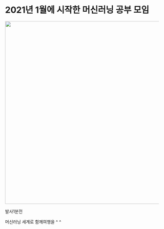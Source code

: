 # 2021년 1월에 시작한 머신러닝 공부 모임

<img src="https://github.com/en-voyage-ensemble/ml202101/blob/main/%E1%84%87%E1%85%A1%E1%86%AF%E1%84%89%E1%85%A1%201%E1%84%87%E1%85%AE%E1%86%AB%E1%84%8C%E1%85%A5%E1%86%AB.png?raw=true" width="600">

발사1분전

머신러닝 세계로 함께여행을 ^ ^
